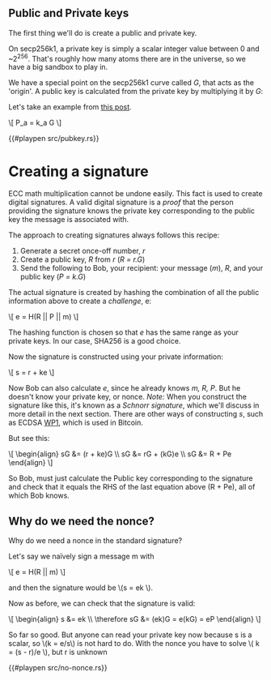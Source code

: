 
## Public and Private keys

The first thing we'll do is create a public and private key.

On secp256k1, a private key is simply a scalar integer value between 0 and ~2<sup>256</sup>. That's roughly how many
atoms there are in the universe, so we have a big sandbox to play in.

We have a special point on the secp256k1 curve called _G_, that acts as the 'origin'. A public key is calculated
from the private key by multiplying it by _G_:

Let's take an example from [this post](https://chuckbatson.wordpress.com/2014/11/26/secp256k1-test-vectors/).

\\[
  P_a = k_a G
\\]

{{#playpen src/pubkey.rs}}

# Creating a signature

ECC math multiplication cannot be undone easily. This fact is used to create digital signatures. A valid digital signature is
a _proof_ that the person providing the signature knows the private key corresponding to the public key the message
is associated with.

The approach to creating signatures always follows this recipe:

1. Generate a secret once-off number, _r_
1. Create a public key, _R_ from _r_ (_R = r.G_)
1. Send the following to Bob, your recipient: your message (_m_), _R_, and your public key (_P = k.G_)

The actual signature is created by hashing the combination of all the public information above to create a _challenge_, e:

\\[
    e = H(R || P || m)
\\]

The hashing function is chosen so that _e_ has the same range as your private keys. In our case, SHA256 is a good choice.

Now the signature is constructed using your private information:

\\[
    s = r + ke 
\\]

Now Bob can also calculate _e_, since he already knows _m, R, P_. But he doesn't know your private key, or nonce.
_Note:_ When you construct the signature like this, it's known as a _Schnorr signature_, which we'll discuss in more 
detail in the next section. There are other ways of constructing _s_, such as ECDSA [WP1], which is used in Bitcoin.

But see this:

\\[
    \begin{align}
      sG &= (r + ke)G \\\\
      sG &= rG + (kG)e \\\\
      sG &= R + Pe
    \end{align}
\\]

So Bob, must just calculate the Public key corresponding to the signature and check that it equals the RHS of the last
equation above (R + Pe), all of which Bob knows.

## Why do we need the nonce?

Why do we need a nonce in the standard signature?

Let's say we naïvely sign a message m with

\\[
e = H(R || m)
\\]

and then the signature would be \\(s = ek \\). 

Now as before, we can check that the signature is valid:

\\[
\begin{align}
  s &= ek \\\\
 \therefore sG &= (ek)G = e(kG) = eP
\end{align}
\\]

So far so good. But anyone can read your private key now because s is a scalar, so \\(k = e/s\\)
 is not hard to do.
With the nonce you have to solve \\( k = (s - r)/e \\), but r is unknown


{{#playpen src/no-nonce.rs}}

[WP1]: https://en.wikipedia.org/wiki/Elliptic_Curve_Digital_Signature_Algorithm 'Wikipedia: ECDSA'